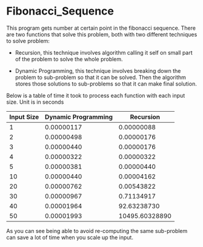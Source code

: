 # Fibonacci_Sequence
This program gets number at certain point in the fibonacci sequence. There are two functions that solve this problem, both with two different techniques to solve problem:

* Recursion, this technique involves algorithm calling it self on small part of the problem to solve the whole problem.

* Dynamic Programming, this technique involves breaking down the problem to sub-problem so that it can be solved. Then the algorithm stores those solutions to sub-problems so that it can make final solution.

Below is a table of time it took to process each function with each input size. Unit is in seconds

| Input Size    | Dynamic Programming | Recursion   |
| ------------- | ----------------- | ------------- |
| 1             | 0.00000117        | 0.00000088    |
| 2             | 0.00000498        | 0.00000176    |
| 3             | 0.00000440        | 0.00000176    |
| 4             | 0.00000322        | 0.00000322    |
| 5             | 0.00000381        | 0.00000440    |
| 10            | 0.00000440        | 0.00004162    |
| 20            | 0.00000762        | 0.00543822    |
| 30            | 0.00000967        | 0.71134917    |
| 40            | 0.00001964        | 92.63238730   |
| 50            | 0.00001993        | 10495.60328890|

As you can see being able to avoid re-computing the same sub-problem can save a lot of time when you scale up the input.
